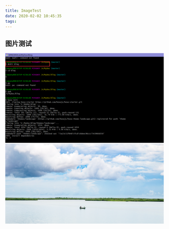 ```yaml
---
title: ImageTest
date: 2020-02-02 10:45:35
tags:
---
```

## 图片测试
![](ImageTest/3.png)
![](../blogImages/austin-neill-121592-unsplash.jpg)
